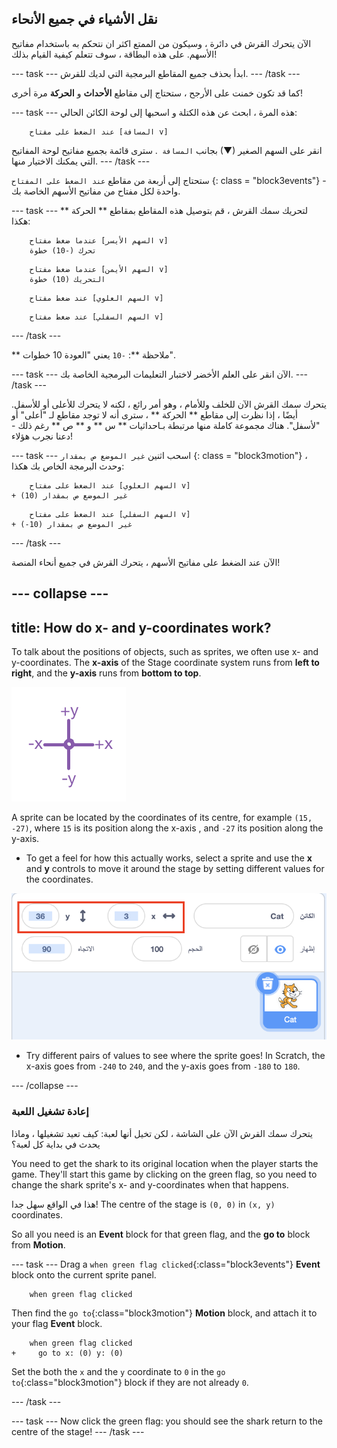 ## نقل الأشياء في جميع الأنحاء

الآن يتحرك القرش في دائرة ، وسيكون من الممتع اكثر ان نتحكم به باستخدام مفاتيح الأسهم. على هذه البطاقة ، سوف تتعلم كيفية القيام بذلك!

\--- task \--- ابدأ بحذف جميع المقاطع البرمجية التي لديك للقرش. \--- /task \---

كما قد تكون خمنت على الأرجح ، ستحتاج إلى مقاطع **الأحداث** و **الحركة** مرة أخرى!

\--- task \--- هذه المرة ، ابحث عن هذه الكتلة و اسحبها إلى لوحة الكائن الحالي:

```blocks3
    عند الضغط على مفتاح [المسافة v]
```

انقر على السهم الصغير (▼) بجانب `المسافة `. سترى قائمة بجميع مفاتيح لوحة المفاتيح التي يمكنك الاختيار منها. \--- /task \---

ستحتاج إلى أربعة من مقاطع ` عند الضغط على المفتاح ` {: class = "block3events"} - واحدة لكل مفتاح من مفاتيح الأسهم الخاصة بك.

\--- task \--- لتحريك سمك القرش ، قم بتوصيل هذه المقاطع بمقاطع ** الحركة ** هكذا:

```blocks3
    عندما ضغط مفتاح [السهم الأيسر v] 
    تحرك (-10) خطوة
```

```blocks3
    عندما ضغط مفتاح [السهم الأيمن v]
    التحريك (10) خطوة
```

```blocks3
    عند ضغط مفتاح [السهم العلوي v]
```

```blocks3
    عند ضغط مفتاح [السهم السفلي v]
```

\--- /task \---

** ملاحظة **: ` -10 ` يعني "العودة 10 خطوات".

\--- task \--- الآن انقر على العلم الأخضر لاختبار التعليمات البرمجية الخاصة بك. \--- /task \---

يتحرك سمك القرش الآن للخلف وللأمام ، وهو أمر رائع ، لكنه لا يتحرك للأعلى أو للأسفل. أيضًا ، إذا نظرت إلى مقاطع ** الحركة ** ، سترى أنه لا توجد مقاطع لـ "أعلى" أو "لأسفل". هناك مجموعة كاملة منها مرتبطة بـاحداثيات ** س ** و ** ص ** رغم ذلك - دعنا نجرب هؤلاء!

\--- task \--- اسحب اثنين `غير الموضع ص بمقدار` {: class = "block3motion"} ، وحدث البرمجة الخاص بك هكذا:

```blocks3
    عند الضغط على مفتاح [السهم العلوي v]
+ غير الموضع ص بمقدار (10)
```

```blocks3
    عند الضغط على مفتاح [السهم السفلي v]
+ غير الموضع ص بمقدار (10-)
```

\--- /task \---

الآن عند الضغط على مفاتيح الأسهم ، يتحرك القرش في جميع أنحاء المنصة!

## \--- collapse \---

## title: How do x- and y-coordinates work?

To talk about the positions of objects, such as sprites, we often use x- and y-coordinates. The **x-axis** of the Stage coordinate system runs from **left to right**, and the **y-axis** runs from **bottom to top**.

![](images/moving3.png)

A sprite can be located by the coordinates of its centre, for example `(15, -27)`, where `15` is its position along the x-axis , and `-27` its position along the y-axis.

+ To get a feel for how this actually works, select a sprite and use the **x** and **y** controls to move it around the stage by setting different values for the coordinates.

![](images/xycoords.png)

+ Try different pairs of values to see where the sprite goes! In Scratch, the x-axis goes from `-240` to `240`, and the y-axis goes from `-180` to `180`.

\--- /collapse \---

### إعادة تشغيل اللعبة

يتحرك سمك القرش الآن على الشاشة ، لكن تخيل أنها لعبة: كيف تعيد تشغيلها ، وماذا يحدث في بداية كل لعبة؟

You need to get the shark to its original location when the player starts the game. They'll start this game by clicking on the green flag, so you need to change the shark sprite's x- and y-coordinates when that happens.

هذا في الواقع سهل جدا! The centre of the stage is `(0, 0)` in `(x, y)` coordinates.

So all you need is an **Event** block for that green flag, and the **go to** block from **Motion**.

\--- task \--- Drag a `when green flag clicked`{:class="block3events"} **Event** block onto the current sprite panel.

```blocks3
    when green flag clicked
```

Then find the `go to`{:class="block3motion"} **Motion** block, and attach it to your flag **Event** block.

```blocks3
    when green flag clicked
+     go to x: (0) y: (0)
```

Set the both the `x` and the `y` coordinate to `0` in the `go to`{:class="block3motion"} block if they are not already `0`.

\--- /task \---

\--- task \--- Now click the green flag: you should see the shark return to the centre of the stage! \--- /task \---